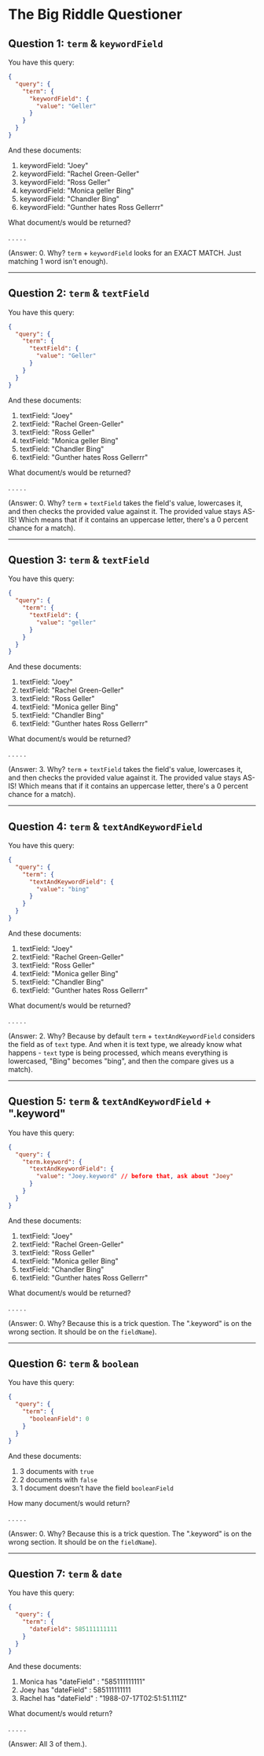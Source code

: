 # The Big Riddle Questioner

## Question 1: `term` & `keywordField`

You have this query:

```json
{
  "query": {
    "term": {
      "keywordField": {
        "value": "Geller"
      }
    }
  }
}
```

And these documents:

1. keywordField: "Joey"
2. keywordField: "Rachel Green-Geller"
3. keywordField: "Ross Geller"
4. keywordField: "Monica geller Bing"
5. keywordField: "Chandler Bing"
6. keywordField: "Gunther hates Ross Gellerrr"

What document/s would be returned?

.
.
.
.
.

(Answer: 0. Why? `term` + `keywordField` looks for an EXACT MATCH. Just matching 1 word isn't enough).

---

## Question 2: `term` & `textField`

You have this query:

```json
{
  "query": {
    "term": {
      "textField": {
        "value": "Geller"
      }
    }
  }
}
```

And these documents:

1. textField: "Joey"
2. textField: "Rachel Green-Geller"
3. textField: "Ross Geller"
4. textField: "Monica geller Bing"
5. textField: "Chandler Bing"
6. textField: "Gunther hates Ross Gellerrr"

What document/s would be returned?

.
.
.
.
.

(Answer: 0. Why? `term` + `textField` takes the field's value, lowercases it, and then checks the provided value against it. The provided value stays AS-IS! Which means that if it contains an uppercase letter, there's a 0 percent chance for a match).

---

## Question 3: `term` & `textField`

You have this query:

```json
{
  "query": {
    "term": {
      "textField": {
        "value": "geller"
      }
    }
  }
}
```

And these documents:

1. textField: "Joey"
2. textField: "Rachel Green-Geller"
3. textField: "Ross Geller"
4. textField: "Monica geller Bing"
5. textField: "Chandler Bing"
6. textField: "Gunther hates Ross Gellerrr"

What document/s would be returned?

.
.
.
.
.

(Answer: 3. Why? `term` + `textField` takes the field's value, lowercases it, and then checks the provided value against it. The provided value stays AS-IS! Which means that if it contains an uppercase letter, there's a 0 percent chance for a match).

---

## Question 4: `term` & `textAndKeywordField`

You have this query:

```json
{
  "query": {
    "term": {
      "textAndKeywordField": {
        "value": "bing"
      }
    }
  }
}
```

And these documents:

1. textField: "Joey"
2. textField: "Rachel Green-Geller"
3. textField: "Ross Geller"
4. textField: "Monica geller Bing"
5. textField: "Chandler Bing"
6. textField: "Gunther hates Ross Gellerrr"

What document/s would be returned?

.
.
.
.
.

(Answer: 2. Why? Because by default `term` + `textAndKeywordField` considers the field as of `text` type. And when it is text type, we already know what happens - `text` type is being processed, which means everything is lowercased, "Bing" becomes "bing", and then the compare gives us a match).

---

## Question 5: `term` & `textAndKeywordField` + ".keyword"

You have this query:

```json
{
  "query": {
    "term.keyword": {
      "textAndKeywordField": {
        "value": "Joey.keyword" // before that, ask about "Joey"
      }
    }
  }
}
```

And these documents:

1. textField: "Joey"
2. textField: "Rachel Green-Geller"
3. textField: "Ross Geller"
4. textField: "Monica geller Bing"
5. textField: "Chandler Bing"
6. textField: "Gunther hates Ross Gellerrr"

What document/s would be returned?

.
.
.
.
.

(Answer: 0. Why? Because this is a trick question. The ".keyword" is on the wrong section. It should be on the `fieldName`).

---

## Question 6: `term` & `boolean`

You have this query:

```json
{
  "query": {
    "term": {
      "booleanField": 0
    }
  }
}
```

And these documents:

1. 3 documents with `true`
2. 2 documents with `false`
3. 1 document doesn't have the field `booleanField`

How many document/s would return?

.
.
.
.
.

(Answer: 0. Why? Because this is a trick question. The ".keyword" is on the wrong section. It should be on the `fieldName`).

---

## Question 7: `term` & `date`

You have this query:

```json
{
  "query": {
    "term": {
      "dateField": 585111111111
    }
  }
}
```

And these documents:

1. Monica has "dateField" : "585111111111"
2. Joey has "dateField" : 585111111111
3. Rachel has "dateField" : "1988-07-17T02:51:51.111Z"

What document/s would return?

.
.
.
.
.

(Answer: All 3 of them.).
